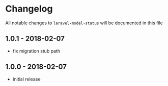 # Changelog

All notable changes to `laravel-model-status` will be documented in this file

## 1.0.1 - 2018-02-07

- fix migration stub path

## 1.0.0 - 2018-02-07

- initial release
